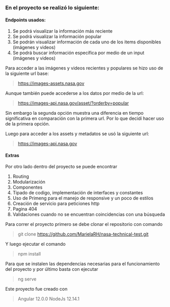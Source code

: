 ### En el proyecto se realizó lo siguiente:

#### Endpoints usados:

1. Se podrá visualizar la información más reciente
2. Se podrá visualizar la información popular
3. Se podrán visualizar información de cada uno de los items disponibles (imágenes y videos)
4. Se podrá buscar información específica por medio de un input (imágenes y videos)

Para acceder a las imágenes y videos recientes y populares se hizo uso de la siguiente url base:
>https://images-assets.nasa.gov

Aunque también puede accederse a los datos por medio de la url:
>https://images-api.nasa.gov/asset/?orderby=popular

Sin embargo la segunda opción muestra una diferencia en tiempo significativa en comparación con la primera url. Por lo que decidí hacer uso de la primera opción.

Luego para acceder a los assets y metadatos se usó la siguiente url:
>https://images-api.nasa.gov

#### Extras

Por otro lado dentro del proyecto se puede encontrar
1. Routing
2. Modularización
3. Componentes
4. Tipado de codigo, implementación de interfaces y constantes
5. Uso de Primeng para el manejo de responsive y un poco de estilos
6. Creación de servicio para peticiones http
7. Pagina 404
8. Validaciones cuando no se encuentran coincidencias con una búsqueda

Para correr el proyecto primero se debe clonar el repositorio con comando
>  git clone https://github.com/MarielaRH/nasa-technical-test.git

Y luego ejecutar el comando 
> npm install

Para que se instalen las dependencias necesarias para el funcionamiento del proyecto y por último basta con ejecutar
>ng serve

Este proyecto fue creado con 
>Angular 12.0.0
>NodeJs 12.14.1

